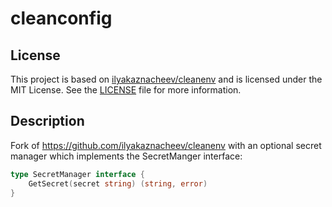 # cleanconfig

## License

This project is based on [ilyakaznacheev/cleanenv](https://github.com/ilyakaznacheev/cleanenv) and is licensed under the MIT License. See the [LICENSE](./LICENSE) file for more information.

## Description

Fork of https://github.com/ilyakaznacheev/cleanenv with an optional secret manager which implements the SecretManger interface:

```go
type SecretManager interface {
	GetSecret(secret string) (string, error)
}
```
